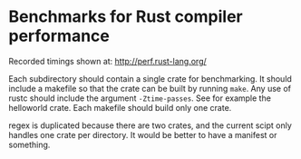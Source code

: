 # Benchmarks for Rust compiler performance

Recorded timings shown at: http://perf.rust-lang.org/

Each subdirectory should contain a single crate for benchmarking. It should
include a makefile so that the crate can be built by running `make`. Any use of
rustc should include the argument `-Ztime-passes`. See for example the
helloworld crate. Each makefile should build only one crate.

regex is duplicated because there are two crates, and the current scipt only
handles one crate per directory. It would be better to have a manifest or something.
